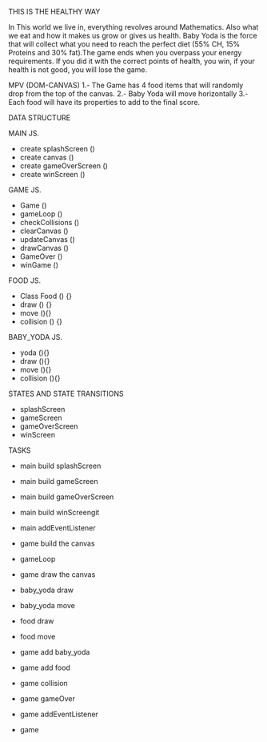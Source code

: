 THIS IS THE HEALTHY WAY

In This world we live in, everything revolves around Mathematics. Also what we eat and how it makes us grow or gives us health.
Baby Yoda is the force that will collect what you need to reach the perfect diet (55% CH, 15% Proteins and 30% fat).The game ends when you overpass your energy requirements. If you did it with the correct points of health, you win, if your health is not good, you will lose the game. 


MPV (DOM-CANVAS)
1.- The Game has 4 food items that will randomly drop from the top of the canvas.
2.- Baby Yoda will move horizontally
3.- Each food will have its properties to add to the final score.


DATA STRUCTURE

MAIN JS.
- create splashScreen ()
- create canvas ()
- create gameOverScreen ()
- create winScreen ()

GAME JS.
- Game ()
- gameLoop ()
- checkCollisions ()
- clearCanvas ()
- updateCanvas ()
- drawCanvas ()
- GameOver ()
- winGame ()

FOOD JS.

- Class Food () {}
- draw () {}
- move (){}
- collision () {}

BABY_YODA JS.

- yoda (){}
- draw (){}
- move (){}
- collision (){}


STATES AND STATE TRANSITIONS
- splashScreen
- gameScreen
- gameOverScreen
- winScreen

TASKS
- main build splashScreen
- main build gameScreen
- main build gameOverScreen
- main build winScreengit
- main addEventListener
- game build the canvas 
- gameLoop
- game draw the canvas
- baby_yoda draw
- baby_yoda move
- food draw
- food move
- game add baby_yoda
- game add food
- game collision
- game gameOver
- game addEventListener

- game


